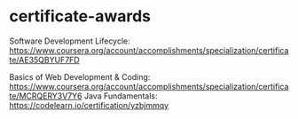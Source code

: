 # certificate-awards
Software Development Lifecycle: https://www.coursera.org/account/accomplishments/specialization/certificate/AE35QBYUF7FD




Basics of Web Development & Coding: https://www.coursera.org/account/accomplishments/specialization/certificate/MCRQERY3V7Y6
Java Fundamentals: https://codelearn.io/certification/yzbjmmqy 
